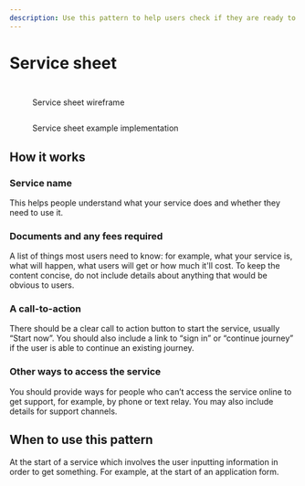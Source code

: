 ```yaml
---
description: Use this pattern to help users check if they are ready to start a service.
---
```


# Service sheet

##

<div>

<figure><img src="../../../../.gitbook/assets/Service sheet (1).png" alt=""><figcaption><p>Service sheet wireframe</p></figcaption></figure>

 

<figure><img src="../../../../.gitbook/assets/Service sheet - example.png" alt=""><figcaption><p>Service sheet example implementation</p></figcaption></figure>

</div>

## How it works

### **Service name**

This helps people understand what your service does and whether they need to use it.

### **Documents and any fees required**

A list of things most users need to know: for example, what your service is, what will happen, what users will get or how much it'll cost. To keep the content concise, do not include details about anything that would be obvious to users.

### **A call-to-action**

There should be a clear call to action button to start the service, usually “Start now”. You should also include a link to “sign in” or “continue journey” if the user is able to continue an existing journey.

### **Other ways to access the service**

You should provide ways for people who can’t access the service online to get support, for example, by phone or text relay. You may also include details for support channels.

## **When to use this pattern**

At the start of a service which involves the user inputting information in order to get something. For example, at the start of an application form.

